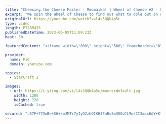 ```yaml
---
title: "Cheesing the Cheese Master - Meomaika! | Wheel of Cheese #2 - StarCraft 2"
excerpt: "We spin the Wheel of Cheese to find out what to dole out on our unsuspecting StarCraft 2 ladder opponent. In this game we landed on Proxy Hatch against Meomaika, the Vietnamese Cheese Master! -- 🐷 Second Channel for Learning StarCraft 2: https://www.youtube.com/c/PiGRandom 🐷 Third Channel for Daily"
originalUrl: https://youtube.com/watch?v=l4s3QQb4p5c
type: video
length: PT23M43S
publishedDateTime: 2023-06-09T11:09:23Z
heat: 50

featuredContent: "<iframe width=\"800\" height=\"500\" frameborder=\"0\" src=\"https://www.youtube.com/embed/l4s3QQb4p5c\" allow=\"accelerometer; autoplay; encrypted-media; gyroscope; picture-in-picture\" allowfullscreen></iframe>"

provider:
  name: PiG
  domain: youtube.com

topics:
  - StarCraft 2

images:
  - url: https://i.ytimg.com/vi/l4s3QQb4p5c/maxresdefault.jpg
    width: 1280
    height: 720
    isCached: true

secured: "LS7F+77OoBekS6+/wJMTr7yIyO2zhQIKH3EnBv5m30OdJL9n/CI3mcx6dY+K1ZlmYaxJpJQhcd4XLL2pg4sjp5SHcraNogl7NROBYvs9crhTgoV6xFn/FHbFbh3XE/ANdZNqHlstsfu7k6MBDPrBeF3us/Ofzk/QPxSc6zRGRm1oVhMo2BiBHPvTxp06JuOJ3ApLnPCFECBuunzdX9sVq/zztbMyntd0IsQKOKq4DoN8sGFkVgRiD1saWiqtuh5DGXxxaGNtwEKpwcKKk3Tm8TlmmZtNMtJHBZDjmw2k5SJOXHSxNg4nUe3ogvJgJltDD/Z8SQRaU9iNJqerSO59oYQPtxoNQducdXFIA6QUw274BAzM5Ksx1zLZL2ZHwwds9HhdkM0+UeRTy7qMHBkGzrqsVPBzUTA02Iiv8o7bCtw=;7RIZL+Gf5XmSjxUzOeynpw=="
---
```


